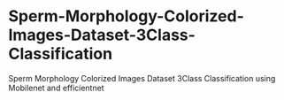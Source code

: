 # Sperm-Morphology-Colorized-Images-Dataset-3Class-Classification
Sperm Morphology Colorized Images Dataset 3Class Classification using Mobilenet and efficientnet
